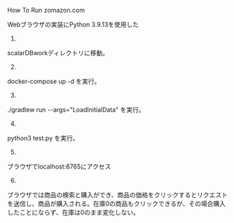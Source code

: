 How To Run zomazon.com

Webブラウザの実装にPython 3.9.13を使用した

1. 
scalarDBworkディレクトリに移動。

2.
docker-compose up -d
を実行。

3.
./gradlew run --args="LoadInitialData"
を実行。

4.
python3 test.py
を実行。

5.
ブラウザでlocalhost:8765にアクセス

6.
ブラウザでは商品の検索と購入ができ、商品の価格をクリックするとリクエストを送信し、商品が購入される。在庫0の商品もクリックできるが、その場合購入したことにならず、在庫は0のまま変化しない。